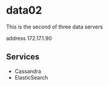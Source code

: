 # data02

This is the second of three data servers

address 172.17.1.90

## Services

  * Cassandra
  * ElasticSearch

